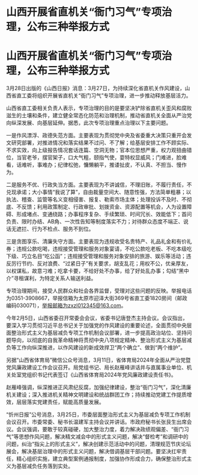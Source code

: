 # 山西开展省直机关“衙门习气”专项治理，公布三种举报方式

# 山西开展省直机关“衙门习气”专项治理，公布三种举报方式

3月28日出版的《山西日报》消息：3月27日，为持续深化省直机关作风建设，山西省直工委将组织开展省直机关“衙门习气”专项治理，进一步推动释放基层活力。

山西省直工委相关负责人表示，专项治理的目的是要坚决铲除省直机关歪风和腐败滋生的土壤和条件，建立健全常态化防范和治理机制，推动省直机关全面从严治党向纵深发展、向基层延伸。据悉，此次专项治理重点治理以下主要问题。

一是作风漂浮、政德失范方面。主要表现为贯彻党中央及省委重大决策只重开会发文研究部署，对推进情况和落实结果不过问、不了解；给基层安排工作不顾实际、不求实效，向上级报告情况套话连篇、空洞无物；官本位思想严重，权力观扭曲错位，当官老爷，摆官架子，口大气粗，颐指气使，耍特权显威风；门难进，脸难看，话难听，事难办；纪律松弛，慵懒躺平，推诿扯皮，不认真、不担当、慢作为。

二是服务不优、行政失当方面。主要表现为不讲诚信，不理旧账，不履行责任，不兑现承诺；大小事情“我说了算”，自由裁量空间大、随意性强，方法简单粗暴；以执法、稽查、监管等名义变相侵害、报复、勒索市场主体；处理投诉不及时、不彻底、不反馈；利用政策制定、行政审批、划拨资金、资源配置等机会，人为设置障碍、形成堵点、变通绕路；办事程序复杂、手续繁琐、时间冗长、效能低下；首问负责、限时办结、AB角、一次性告知等制度落实不力；对待群众态度不端正、说话无遮拦、行为不检点、服务不到位。

三是贪图享乐、清廉失守方面。主要表现为违规收受名贵特产、礼品礼金和有价礼券；违规公款吃喝，违规接受管理和服务对象宴请，不吃公款吃老板、不吃本级吃下级、巧立名目“吃公函”；违规接受管理和服务对象安排的旅游、娱乐等活动；违反厉行节约、反对浪费、“过紧日子”有关要求，胡支乱花；用权不公，优亲厚友，以权谋私，故意刁难；吃拿卡要，不给好处不办事，给了好处乱办事；勾结“黑中介”寻租谋利，为特定关系人输送利益。

专项治理期间，接受人民群众和社会各界监督，受理对这些问题的反映。举报电话为0351-3908667，举报信箱为太原市迎泽大街369号省直工委1820房间（邮政编码030071），举报邮箱为zxzl012345@163.com。

今年2月5日，山西省委召开常委会会议，省委书记唐登杰主持会议。会议指出，要深入学习贯彻习近平总书记关于加强党的作风建设的重要论述，全面贯彻中央层面整治形式主义为基层减负专项工作机制会议部署，进一步提高政治站位、坚持问题导向，以彻底的自我革命精神将贯彻中央八项规定精神、整治形式主义为基层减负等工作向纵深推进，以作风建设的新成效捍卫“两个确立”、做到“两个维护”。

另据“山西省体育局”微信公众号消息，3月11日，省体育局2024年全面从严治党暨党风廉政建设工作会议召开。局党组书记、局长赵雁峰讲话并与直属事业单位、机关处室党组织书记代表签订《山西省体育局2024年党风廉政建设责任书》。

赵雁峰强调，纵深推进正风肃纪反腐，加强纪律建设，整治“衙门习气”，深化清廉机关建设；深入推进机关精神文明建设和统战群团工作；持续推动党建工作提质增效，层层落实党建责任，赋能高质量发展。

“忻州日报”公号消息，3月25日，市委层面整治形式主义为基层减负专项工作机制会议召开。市委常委、秘书长温建军主持会议并讲话。市政府秘书长张艮生出席会议。会议强调，要敢于较真碰硬，加大整治力度，着力解决政绩观偏差、“衙门习气”等思想作风问题，解决精文减会中的形式主义问题，解决“督检考”和调研中的问题，纠治“指尖上的形式主义”，解决创建示范活动中的问题，清理规范节庆论坛展会，解决基层治理中的形式主义问题，解决借调基层干部问题。要坚决扛牢责任，精心组织实施，建立典型案例通报制度，加强协作形成合力，确保整治形式主义为基层减负任务落到实处。


